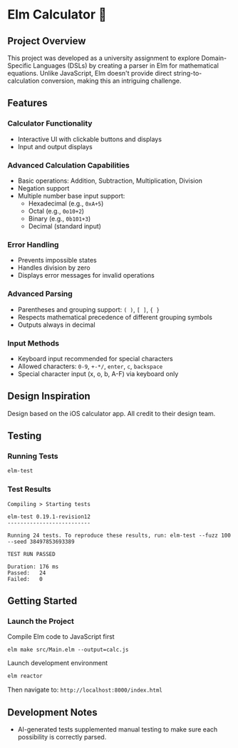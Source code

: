 # Elm Calculator 🧮

## Project Overview

This project was developed as a university assignment to explore Domain-Specific Languages (DSLs) by creating a parser in Elm for mathematical equations. Unlike JavaScript, Elm doesn't provide direct string-to-calculation conversion, making this an intriguing challenge.

## Features

### Calculator Functionality
- Interactive UI with clickable buttons and displays
- Input and output displays

### Advanced Calculation Capabilities
- Basic operations: Addition, Subtraction, Multiplication, Division
- Negation support
- Multiple number base input support:
  - Hexadecimal (e.g., `0xA+5`)
  - Octal (e.g., `0o10+2`)
  - Binary (e.g., `0b101+3`)
  - Decimal (standard input)

### Error Handling
- Prevents impossible states
- Handles division by zero
- Displays error messages for invalid operations

### Advanced Parsing
- Parentheses and grouping support: `( )`, `[ ]`, `{ }`
- Respects mathematical precedence of different grouping symbols
- Outputs always in decimal

### Input Methods
- Keyboard input recommended for special characters
- Allowed characters: `0-9`, `+-*/`, `enter`, `c`, `backspace`
- Special character input (x, o, b, A-F) via keyboard only

## Design Inspiration
Design based on the iOS calculator app. All credit to their design team.

## Testing

### Running Tests
```bash
elm-test
```

### Test Results
```
Compiling > Starting tests

elm-test 0.19.1-revision12
--------------------------

Running 24 tests. To reproduce these results, run: elm-test --fuzz 100 --seed 38497853693389

TEST RUN PASSED

Duration: 176 ms
Passed:   24
Failed:   0
```

## Getting Started

### Launch the Project
Compile Elm code to JavaScript first
```
elm make src/Main.elm --output=calc.js
```
Launch development environment
```bash
elm reactor
```
Then navigate to: `http://localhost:8000/index.html`

## Development Notes
- AI-generated tests supplemented manual testing to make sure each possibility is correctly parsed.